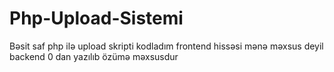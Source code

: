 # Php-Upload-Sistemi
Bəsit saf php ilə upload skripti kodladım frontend hissəsi mənə məxsus deyil backend 0 dan yazılıb özümə məxsusdur
